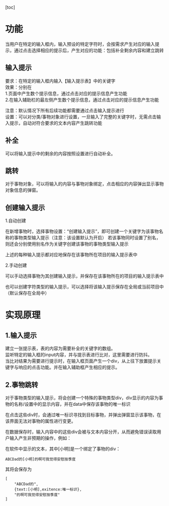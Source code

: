 [toc]

# 功能

当用户在特定的输入框内，输入预设的特定字符时，会按需求产生对应的输入提示，通过点击选择相应的提示后，产生对应的功能：包括补全剩余内容和建立跳转

## 输入提示

要求：在特定的输入框内输入【输入提示表】中的关键字  
效果：分别在  
	1.页面中产生数个提示信息，通过点击对应的提示信息产生功能  
	2.在输入辅助栏的最左侧产生数个提示信息，通过点击对应的提示信息产生功能

注意：默认情况下所有后续功能都需要通过点击输入提示进行  
设置：可以对分类/事物对象进行设置，一旦输入了完整的关键字时，无需点击输入提示，自动对符合要求的文本内容产生跳转功能

## 补全

可以将输入提示中的剩余的内容按照设置进行自动补全。

## 跳转

对于事物对象，可以将输入的内容与事物对象绑定，点击相应的内容弹出显示事物对象信息的弹窗。

## 创建输入提示

1.自动创建

在新增事物时，选择事物设置：“创建输入提示”，即可创建一个关键字为该事物名称的事物类型输入提示（注意：该设置默认为开启）
若该事物同时设置了别名，则还会分别使用别名作为关键字创建该事物的事物类型输入提示

上述的每种输入提示都对应地保存在该事物所在项目的输入提示表中

2.手动创建

可以手动选择事物为其创建输入提示，并保存在该事物所在的项目的输入提示表中

也可以创建字符类型的输入提示，可以选择将该输入提示保存在全局或当前项目中（默认保存在全局中）

# 实现原理

## 1.输入提示

建立一张提示表，表的内容为需要补全的关键字的数组。  
监听特定的输入框的input内容，并与提示表进行比对，这里需要进行防抖。  
当比对结果为需要进行提示时，在输入框页面产生一个div，从上往下放置提示关键字与响应的点击功能。并在输入辅助框产生相应的提示。

## 2.事物跳转

对于事物类型的输入提示，将会创建一个特殊的事物类型div，div显示的内容为事物的名称/设置中的显示内容，并在data中保存该事物的唯一标识

在点击这些div时，会通过唯一标识寻找到目标事物，并弹出弹窗显示该事物，在该界面无法对事物的属性进行变更。

在数据保存时，输入内容中的这些div会被与文本内容分开，从而避免错误读取用户输入产生非预期的操作，例如：

在软件中显示的文本，其中[小明]是一个绑定了事物的div：

`ABCDad的[小明]的啊可我觉得安慰按季度`

其将会保存为

~~~
[
	"ABCDad的",
	{text:[小明],exitence:唯一标识},
	"的啊可我觉得安慰按季度"
]
~~~

### 

